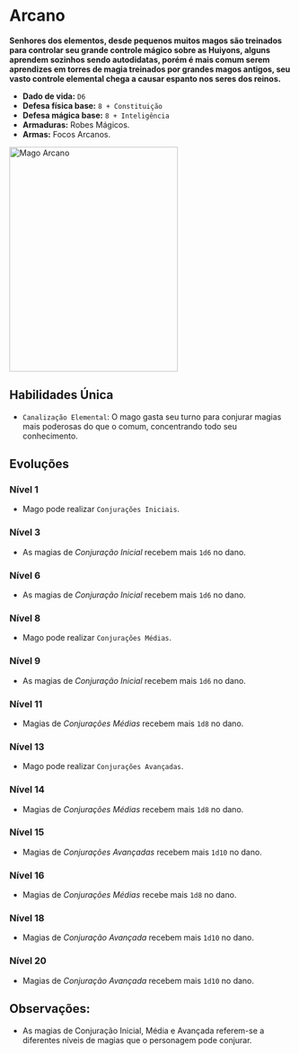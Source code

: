 # Arcano
**Senhores dos elementos, desde pequenos muitos magos são treinados para controlar seu grande controle mágico sobre as Huiyons, alguns aprendem sozinhos sendo autodidatas, porém é mais comum serem aprendizes em torres de magia treinados por grandes magos antigos, seu vasto controle elemental chega a causar espanto nos seres dos reinos.**

- **Dado de vida:** `D6`
- **Defesa física base:** `8 + Constituição`
- **Defesa mágica base:** `8 + Inteligência`
- **Armaduras:** Robes Mágicos.
- **Armas:** Focos Arcanos.

<img src="" alt="Mago Arcano" style="height: 400px; width:300px;"/>

## Habilidades Única
- `Canalização Elemental`: O mago gasta seu turno para conjurar magias mais poderosas do que o comum, concentrando todo seu conhecimento.

## Evoluções
### Nível 1
- Mago pode realizar `Conjurações Iniciais`.

### Nível 3
- As magias de *Conjuração Inicial* recebem mais `1d6` no dano.

### Nível 6
- As magias de *Conjuração Inicial* recebem mais `1d6` no dano.

### Nível 8
- Mago pode realizar `Conjurações Médias`.

### Nível 9
- As magias de *Conjuração Inicial* recebem mais `1d6` no dano.

### Nível 11
- Magias de *Conjurações Médias* recebem mais `1d8` no dano.

### Nível 13
- Mago pode realizar `Conjurações Avançadas`.

### Nível 14
- Magias de *Conjurações Médias* recebem mais `1d8` no dano.

### Nível 15
- Magias de *Conjurações Avançadas* recebem mais `1d10` no dano.

### Nível 16
- Magias de *Conjurações Médias* recebe mais `1d8` no dano.

### Nível 18
- Magias de *Conjuração Avançada* recebem mais `1d10` no dano.

### Nível 20
- Magias de *Conjuração Avançada* recebem mais `1d10` no dano.


## **Observações:**
- As magias de Conjuração Inicial, Média e Avançada referem-se a diferentes níveis de magias que o personagem pode conjurar.

